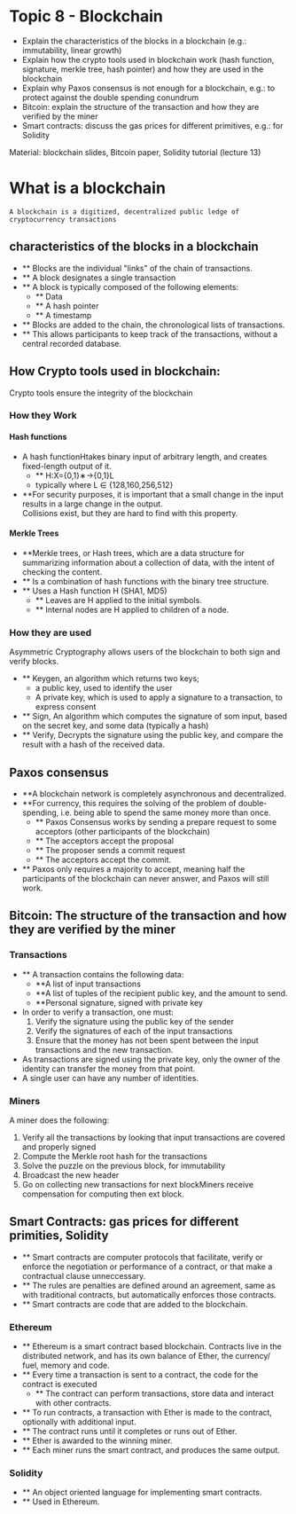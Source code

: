 # Topic 8 - Blockchain

* Explain the characteristics of the blocks in a blockchain (e.g.: immutability, linear growth)
* Explain how the crypto tools used in blockchain work (hash function, signature, merkle tree, hash pointer) and how they are used in the blockchain
* Explain why Paxos consensus is not enough for a blockchain, e.g.: to protect against the double spending conundrum
* Bitcoin: explain the structure of the transaction and how they are verified by the miner
* Smart contracts: discuss the gas prices for different primitives, e.g.: for Solidity

Material: blockchain slides, Bitcoin paper, Solidity tutorial (lecture 13)

# What is a blockchain
    A blockchain is a digitized, decentralized public ledge of cryptocurrency transactions
## characteristics of the blocks in a blockchain
* ** Blocks are the individual "links" of the chain of transactions.
* ** A block designates a single transaction
* ** A block is typically composed of the following elements:
  * ** Data
  * ** A hash pointer
  * ** A timestamp
* ** Blocks are added to the chain, the chronological lists of transactions.
* ** This allows participants to keep track of the transactions, without a central recorded database.

## How Crypto tools used in blockchain:
 Crypto tools ensure the integrity of the blockchain
### How they Work
#### Hash functions
* A  hash  functionHtakes  binary  input  of  arbitrary length, and creates fixed-length output of it.
   * ** H:X={0,1}∗→{0,1}L
   * typically where L ∈ {128,160,256,512} 
* **For security purposes, it is important that a small change in the input results in a large change in the output.  
Collisions  exist, but they are hard to find with this property.

#### Merkle Trees
* **Merkle trees, or Hash trees, which are a data structure for summarizing information about a collection of data, with the intent of checking the content.
* ** Is a combination of hash functions with the binary tree structure.
* ** Uses a Hash function H (SHA1, MD5)
  * ** Leaves are H applied to the initial symbols.
  * ** Internal nodes are H applied to children of a node.

### How they are used
Asymmetric Cryptography allows users of the blockchain to both sign and verify blocks.
* ** Keygen, an algorithm which returns two keys; 
  * a public key, used to identify the user
  * A private key, which is used to apply a signature to a transaction, to express consent
* ** Sign, An algorithm which computes the signature of som input, based on the secret key, and some data (typically a hash)
* ** Verify, Decrypts the signature using the public key, and compare the result with a hash of the received data.

## Paxos consensus
* **A blockchain network is completely asynchronous and decentralized. 
* **For currency, this requires the solving of the problem of double-spending, i.e. being able to spend the same money more than once.
  * ** Paxos Consensus works by sending a prepare request to some acceptors (other participants of the blockchain)
  * ** The acceptors accept the proposal
  * ** The proposer sends a commit request
  * ** The acceptors accept the commit.
* ** Paxos only requires a majority to accept, meaning half the participants of the blockchain can never answer, and Paxos will still work.

## Bitcoin: The structure of the transaction and how they are verified by the miner
### Transactions
* ** A transaction contains the following data:
  * **A list of input transactions
  * **A list of tuples of the recipient public key, and the amount to send.
  * **Personal signature, signed with private key
* In order to verify a transaction, one must:
  1.  Verify the signature using the public key of the sender
  2.  Verify the signatures of each of the input transactions
  3.  Ensure that the money has not been spent between the input transactions and the new transaction.
* As transactions are signed using the private key, only the owner of the identity can transfer the money from that point.
* A single user can have any number of identities.

### Miners
A miner does the following:
  1.  Verify all the transactions by looking that input transactions are covered and properly signed
  2.  Compute the Merkle root hash for the transactions
  3.  Solve the puzzle on the previous block,  for immutability
  4.  Broadcast the new header
  5.  Go on collecting new transactions for next blockMiners  receive  compensation  for  computing  then ext block.  
## Smart Contracts: gas prices for different primities, Solidity
* ** Smart contracts are computer protocols that facilitate, verify or enforce the negotiation or performance of a contract, or that make a contractual clause unneccessary.
* ** The rules are penalties are defined around an agreement, same as with traditional contracts, but automatically enforces those contracts.
* ** Smart contracts are code that are added to the blockchain.
### Ethereum
* ** Ethereum is a smart contract based blockchain. Contracts live in the distributed network, and has its own balance of Ether, the currency/ fuel, memory and code.
* ** Every time a transaction is sent to a contract, the code for the contract is executed
  * ** The contract can perform transactions, store data and interact with other contracts.
* ** To run contracts, a transaction with Ether is made to the contract, optionally with additional input.
* ** The contract runs until it completes or runs out of Ether.
* ** Ether is awarded to the winning miner.
* ** Each miner runs the smart contract, and produces the same output.
### Solidity
* ** An object oriented language for implementing smart contracts.
* ** Used in Ethereum.